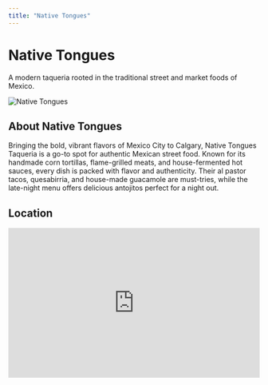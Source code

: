 ```yaml
---
title: "Native Tongues"
---
```


<div class="hero-container sub-page text-center py-5">
  <div class="hero">
    <h1 class="display-4 fw-bold">Native Tongues</h1>
    <p class="lead">A modern taqueria rooted in the traditional street and market foods of Mexico.</p>
  </div>
</div>

<section class="restaurant-details">
  <img src="/assets/native-tongue-small.jpg" alt="Native Tongues" class="img-fluid mb-4">
  <h2>About Native Tongues</h2>
  <p>Bringing the bold, vibrant flavors of Mexico City to Calgary, Native Tongues Taqueria is a go-to spot for authentic Mexican street food. Known for its handmade corn tortillas, flame-grilled meats, and house-fermented hot sauces, every dish is packed with flavor and authenticity. Their al pastor tacos, quesabirria, and house-made guacamole are must-tries, while the late-night menu offers delicious antojitos perfect for a night out.</p>

  <h2>Location</h2>
  <div id="map">
    <!-- Embed Google Maps -->
  <iframe src="https://www.google.com/maps/embed?pb=!1m18!1m12!1m3!1d2508.6334457035327!2d-114.07242911264206!3d51.041390471709825!2m3!1f0!2f0!3f0!3m2!1i1024!2i768!4f13.1!3m3!1m2!1s0x5371701d382e2377%3A0xe31b00c67838cf12!2sNative%20Tongues%20Taqueria%20-%20Victoria%20Park!5e0!3m2!1sen!2sus!4v1743689018227!5m2!1sen!2sus" width="100%" height="300" style="border:0;" allowfullscreen="" loading="lazy" referrerpolicy="no-referrer-when-downgrade"></iframe>
  </div>
</section>

<Footer />